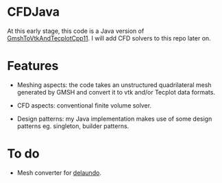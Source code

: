 # CFDJava
At this early stage, this code is a Java version of [GmshToVtkAndTecplotCpp11](https://github.com/truongd8593/GmshToVtkAndTecplotCpp11).
I will add CFD solvers to this repo later on.

# Features

* Meshing aspects: the code takes an unstructured quadrilateral mesh generated by GMSH and convert it to vtk and/or Tecplot data formats.  

* CFD aspects: conventional finite volume solver.

* Design patterns: my Java implementation makes use of some design patterns eg. singleton, builder patterns.

# To do

* Mesh converter for [delaundo](https://www.swmath.org/software/9675).
